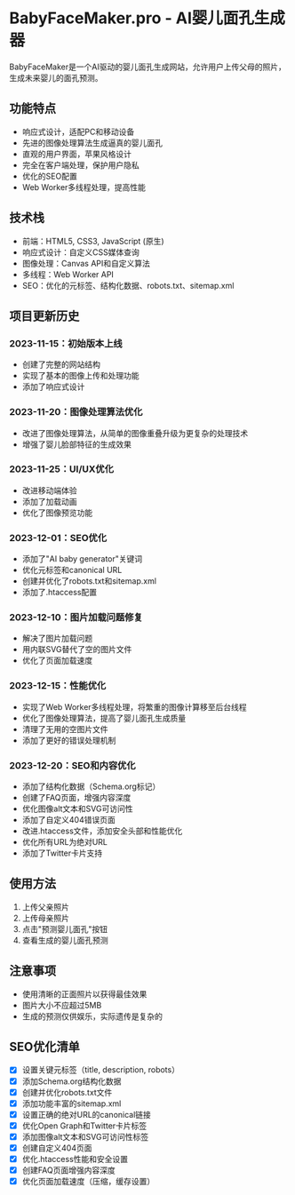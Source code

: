 # BabyFaceMaker.pro - AI婴儿面孔生成器

BabyFaceMaker是一个AI驱动的婴儿面孔生成网站，允许用户上传父母的照片，生成未来婴儿的面孔预测。

## 功能特点

- 响应式设计，适配PC和移动设备
- 先进的图像处理算法生成逼真的婴儿面孔
- 直观的用户界面，苹果风格设计
- 完全在客户端处理，保护用户隐私
- 优化的SEO配置
- Web Worker多线程处理，提高性能

## 技术栈

- 前端：HTML5, CSS3, JavaScript (原生)
- 响应式设计：自定义CSS媒体查询
- 图像处理：Canvas API和自定义算法
- 多线程：Web Worker API
- SEO：优化的元标签、结构化数据、robots.txt、sitemap.xml

## 项目更新历史

### 2023-11-15：初始版本上线
- 创建了完整的网站结构
- 实现了基本的图像上传和处理功能
- 添加了响应式设计

### 2023-11-20：图像处理算法优化
- 改进了图像处理算法，从简单的图像重叠升级为更复杂的处理技术
- 增强了婴儿脸部特征的生成效果

### 2023-11-25：UI/UX优化
- 改进移动端体验
- 添加了加载动画
- 优化了图像预览功能

### 2023-12-01：SEO优化
- 添加了"AI baby generator"关键词
- 优化元标签和canonical URL
- 创建并优化了robots.txt和sitemap.xml
- 添加了.htaccess配置

### 2023-12-10：图片加载问题修复
- 解决了图片加载问题
- 用内联SVG替代了空的图片文件
- 优化了页面加载速度

### 2023-12-15：性能优化
- 实现了Web Worker多线程处理，将繁重的图像计算移至后台线程
- 优化了图像处理算法，提高了婴儿面孔生成质量
- 清理了无用的空图片文件
- 添加了更好的错误处理机制

### 2023-12-20：SEO和内容优化
- 添加了结构化数据（Schema.org标记）
- 创建了FAQ页面，增强内容深度
- 优化图像alt文本和SVG可访问性
- 添加了自定义404错误页面
- 改进.htaccess文件，添加安全头部和性能优化
- 优化所有URL为绝对URL
- 添加了Twitter卡片支持

## 使用方法

1. 上传父亲照片
2. 上传母亲照片
3. 点击"预测婴儿面孔"按钮
4. 查看生成的婴儿面孔预测

## 注意事项

- 使用清晰的正面照片以获得最佳效果
- 图片大小不应超过5MB
- 生成的预测仅供娱乐，实际遗传是复杂的

## SEO优化清单

- [x] 设置关键元标签（title, description, robots）
- [x] 添加Schema.org结构化数据
- [x] 创建并优化robots.txt文件
- [x] 添加功能丰富的sitemap.xml
- [x] 设置正确的绝对URL的canonical链接
- [x] 优化Open Graph和Twitter卡片标签
- [x] 添加图像alt文本和SVG可访问性标签
- [x] 创建自定义404页面
- [x] 优化.htaccess性能和安全设置
- [x] 创建FAQ页面增强内容深度
- [x] 优化页面加载速度（压缩，缓存设置） 